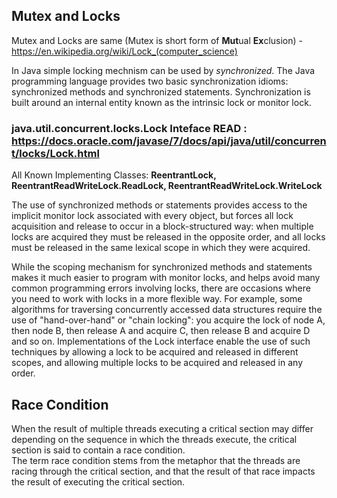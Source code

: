 ## Mutex and Locks
Mutex and Locks are same (Mutex is short form of **Mut**ual **Ex**clusion) - https://en.wikipedia.org/wiki/Lock_(computer_science)

In Java simple locking mechnism can be used by *synchronized*. 
The Java programming language provides two basic synchronization idioms: synchronized methods and synchronized statements. 
Synchronization is built around an internal entity known as the intrinsic lock or monitor lock.


### java.util.concurrent.locks.Lock Inteface READ : https://docs.oracle.com/javase/7/docs/api/java/util/concurrent/locks/Lock.html
All Known Implementing Classes: **ReentrantLock, ReentrantReadWriteLock.ReadLock, ReentrantReadWriteLock.WriteLock**

The use of synchronized methods or statements provides access to the implicit monitor lock associated with every object, but forces all lock acquisition and release to occur in a block-structured way: when multiple locks are acquired they must be released in the opposite order, and all locks must be released in the same lexical scope in which they were acquired.

While the scoping mechanism for synchronized methods and statements makes it much easier to program with monitor locks, and helps avoid many common programming errors involving locks, there are occasions where you need to work with locks in a more flexible way. For example, some algorithms for traversing concurrently accessed data structures require the use of "hand-over-hand" or "chain locking": you acquire the lock of node A, then node B, then release A and acquire C, then release B and acquire D and so on. Implementations of the Lock interface enable the use of such techniques by allowing a lock to be acquired and released in different scopes, and allowing multiple locks to be acquired and released in any order.

## Race Condition
When the result of multiple threads executing a critical section may differ depending on the sequence in which the threads execute, the critical section is said to contain a race condition.\
The term race condition stems from the metaphor that the threads are racing through the critical section, and that the result of that race impacts the result of executing the critical section.
